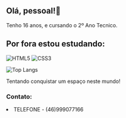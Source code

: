 ## Olá, pessoal!👋 
Tenho 16 anos, e cursando o 2º Ano Tecnico.


##  Por fora estou estudando:

![HTML5](https://img.shields.io/badge/HTML5-E34F26?style=for-the-badge&logo=html5&logoColor=white)
![CSS3](https://img.shields.io/badge/CSS3-1572B6?style=for-the-badge&logo=css3&logoColor=white)

![Top Langs](https://github-readme-stats.vercel.app/api/top-langs/?username=maiconghisleni&exclude_repo=github-readme-stats,anuraghazra.github.io)

Tentando conquistar um espaço neste mundo!

### Contato:

<li> TELEFONE - (46)999077166 </li>

